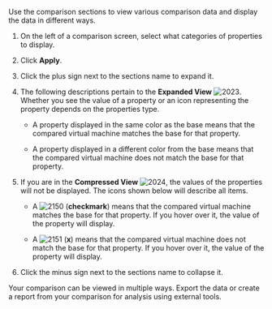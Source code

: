 Use the comparison sections to view various comparison data and display
the data in different ways.

1.  On the left of a comparison screen, select what categories of
    properties to display.

2.  Click **Apply**.

3.  Click the plus sign next to the sections name to expand it.

4.  The following descriptions pertain to the **Expanded View**
    ![2023](2023.png). Whether you see the value of a property or an
    icon representing the property depends on the properties type.
    
      - A property displayed in the same color as the base means that
        the compared virtual machine matches the base for that property.
    
      - A property displayed in a different color from the base means
        that the compared virtual machine does not match the base for
        that property.

5.  If you are in the **Compressed View** ![2024](2024.png), the values
    of the properties will not be displayed. The icons shown below will
    describe all items.
    
      - A ![2150](2150.png) (**checkmark**) means that the compared
        virtual machine matches the base for that property. If you hover
        over it, the value of the property will display.
    
      - A ![2151](2151.png) (**x**) means that the compared virtual
        machine does not match the base for that property. If you hover
        over it, the value of the property will display.

6.  Click the minus sign next to the sections name to collapse it.

Your comparison can be viewed in multiple ways. Export the data or
create a report from your comparison for analysis using external tools.
